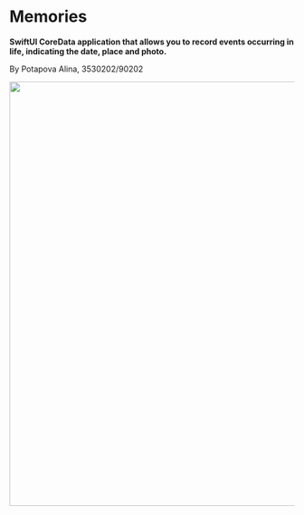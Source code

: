
# Memories

**SwiftUI CoreData application that allows you to record events occurring in life, indicating the date, place and photo.**
<p>By Potapova Alina, 3530202/90202</p>
<p>
    <img src="https://user-images.githubusercontent.com/55293935/167218843-6cf1916a-604c-4cdc-92d1-bb2cddb83c66.png" width="750">
</p>

